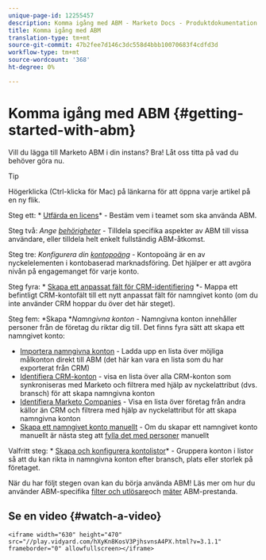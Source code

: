 ```yaml
---
unique-page-id: 12255457
description: Komma igång med ABM - Marketo Docs - Produktdokumentation
title: Komma igång med ABM
translation-type: tm+mt
source-git-commit: 47b2fee7d146c3dc558d4bbb10070683f4cdfd3d
workflow-type: tm+mt
source-wordcount: '368'
ht-degree: 0%

---
```



# Komma igång med ABM {#getting-started-with-abm}

Vill du lägga till Marketo ABM i din instans? Bra! Låt oss titta på vad du behöver göra nu.

>[!TIP]
>
>Högerklicka (Ctrl-klicka för Mac) på länkarna för att öppna varje artikel på en ny flik.

Steg ett: * [Utfärda en licens](issue-a-license.md)* - Bestäm vem i teamet som ska använda ABM.

Steg två: *Ange [behörigheter](permissions.md)* - Tilldela specifika aspekter av ABM till vissa användare, eller tilldela helt enkelt fullständig ABM-åtkomst.

Steg tre: *Konfigurera din [kontopoäng](account-score.md)* - Kontopoäng är en av nyckelelementen i kontobaserad marknadsföring. Det hjälper er att avgöra nivån på engagemanget för varje konto.

Steg fyra: * [Skapa ett anpassat fält för CRM-identifiering](http://docs.marketo.com/x/1wnG) *- Mappa ett befintligt CRM-kontofält till ett nytt anpassat fält för namngivet konto (om du inte använder CRM hoppar du över det här steget).

Steg fem: *Skapa **Namngivna konton* - Namngivna konton innehåller personer från de företag du riktar dig till. Det finns fyra sätt att skapa ett namngivet konto:

* [Importera namngivna konton](../../../product-docs/account-based-marketing/target/named-accounts/import-named-accounts.md) - Ladda upp en lista över möjliga målkonton direkt till ABM (det här kan vara en lista som du har exporterat från CRM)
* [Identifiera CRM-konton](http://docs.marketo.com/display/DOCS/Discover+Accounts#DiscoverAccounts-DiscoverCRMAccounts) - visa en lista över alla CRM-konton som synkroniseras med Marketo och filtrera med hjälp av nyckelattribut (dvs. bransch) för att skapa namngivna konton
* [Identifiera Marketo Companies](http://docs.marketo.com/display/DOCS/Discover+Accounts#DiscoverAccounts-DiscoverMarketoCompanies) - Visa en lista över företag från andra källor än CRM och filtrera med hjälp av nyckelattribut för att skapa namngivna konton
* [Skapa ett namngivet konto manuellt](http://docs.marketo.com/display/DOCS/Create+a+Named+Account) - Om du skapar ett namngivet konto manuellt är nästa steg att [fylla det med personer](http://docs.marketo.com/display/DOCS/Add+People+to+a+Named+Account) manuellt

Valfritt steg: * [Skapa och konfigurera kontolistor](http://docs.marketo.com/display/DOCS/Account+Lists#AccountLists-CreateaNewAccountList)* - Gruppera konton i listor så att du kan rikta in namngivna konton efter bransch, plats eller storlek på företaget.

När du har följt stegen ovan kan du börja använda ABM! Läs mer om hur du använder ABM-specifika [filter och utlösare](http://docs.marketo.com/display/DOCS/Engage)och [mäter](http://docs.marketo.com/display/DOCS/Measure) ABM-prestanda.

## Se en video {#watch-a-video}

`<iframe width="630" height="470" src="//play.vidyard.com/hXyKn8KosV3PjhsvnsA4PX.html?v=3.1.1" frameborder="0" allowfullscreen></iframe>`